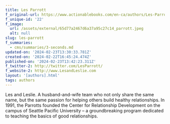 ```yaml
---
title: Les Parrott
f_original-url: https://www.actionablebooks.com/en-ca/authors/Les-Parrott/
f_unique-id: '22'
f_image:
  url: /assets/external/65d77a2467d6a37a95c27c14_parrott.jpeg
  alt: null
slug: les-parrott
f_summaries:
  - cms/summaries/3-seconds.md
updated-on: '2024-02-23T13:30:33.781Z'
created-on: '2024-02-22T16:45:24.474Z'
published-on: '2024-02-23T13:42:23.311Z'
f_twitter-2: http://twitter.com/LesParrott/
f_website-2: http://www.LesandLeslie.com
layout: '[authors].html'
tags: authors
---
```


Les and Leslie. A husband-and-wife team who not only share the same name, but the same passion for helping others build healthy relationships. In 1991, the Parrotts founded the Center for Relationship Development on the campus of Seattle Pacific University – a groundbreaking program dedicated to teaching the basics of good relationships.
